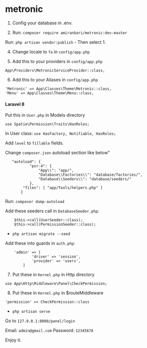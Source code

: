# metronic

1) Config your database in .env.

2) Run:
`composer require amiranbari/metronic:dev-master`

Run: `php artisan vendor:publish` - Then select 1.
 
4) Change locale to `fa` in `config/app.php`
 
5) Add this to your providers in `config/app.php`
 
`App\Providers\MetronicServiceProvider::class,`
 
6) Add this to your Aliases in `config/app.php`

```
'Metronic' => App\Classes\Theme\Metronic::class,
'Menu' => App\Classes\Theme\Menu::class,
```
 
 #### Laravel 8
 Put this in `User.php` in Models directory
 
 `use Spatie\Permission\Traits\HasRoles;`
 
 In User class:
`use HasFactory, Notifiable, HasRoles;`

Add `level` to `fillable` fields.

Change `composer.json` autoload section like below"
```
   "autoload": {
           "psr-4": {
               "App\\": "app/",
               "Database\\Factories\\": "database/factories/",
               "Database\\Seeders\\": "database/seeders/"
           },
   		"files": [ "app/Tools/helpers.php" ]
       }   
 ```
 
 Run: `composer dump-autoload`
 
 Add these seeders call in `DatabaseSeeder.php`:
```
	$this->call(UserSeeder::class);
	$this->call(PermissionSeeder::class);
```

- `php artisan migrate --seed`

 Add these into guards in `auth.php`:
```
	'admin' => [
            'driver' => 'session',
            'provider' => 'users',
        ]
```
7) Put these in `Kernel.php` in Http directory

`use App\Http\Middleware\Panel\CheckPermission;`

8) Put these in `Kernel.php` in $routeMiddleware

`'permission' => CheckPermission::class`

  
- `php artisan serve`

Go to `127.0.0.1:8000/panel/login`

Email: `admin@gmail.com`
Password: `12345678`

Enjoy it.

